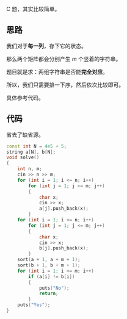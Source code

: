 C 题，其实比较简单。

## 思路

我们对于**每一列**，存下它的状态。

那么两个矩阵都会分别产生 $m$ 个竖着的字符串。

题目就是求：两组字符串是否能**完全对应**。

所以，我们只需要排一下序，然后依次比较即可。

具体参考代码。

## 代码

省去了缺省源。

```cpp
const int N = 4e5 + 5;
string a[N], b[N];
void solve()
{
    int n, m;
    cin >> n >> m;
    for (int i = 1; i <= n; i++)
        for (int j = 1; j <= m; j++)
        {
            char x;
            cin >> x;
            a[j].push_back(x);
        }
    for (int i = 1; i <= n; i++)
        for (int j = 1; j <= m; j++)
        {
            char x;
            cin >> x;
            b[j].push_back(x);
        }
  	sort(a + 1, a + m + 1);
  	sort(b + 1, b + m + 1);
    for (int i = 1; i <= m; i++)
        if (a[i] != b[i])
        {
            puts("No");
            return;
        }
    puts("Yes");
}
```